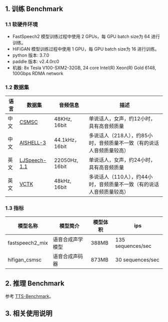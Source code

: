 ## 1. 训练 Benchmark

### 1.1 软硬件环境

* FastSpeech2 模型训练过程中使用 2 GPUs，每 GPU batch size为 64 进行训练。
* HiFiGAN 模型训练过程中使用 1 GPU，每 GPU batch size为 16 进行训练。
* python 版本: 3.7.0
* paddle 版本: v2.4.0rc0
* 机器: 8x Tesla V100-SXM2-32GB, 24 core Intel(R) Xeon(R) Gold 6148, 100Gbps RDMA network


### 1.2 数据集

| 语言 | 数据集 |音频信息 | 描述 |
| -------- | -------- | -------- | -------- |
| 中文 | [CSMSC](https://www.data-baker.com/open_source.html) | 48KHz, 16bit | 单说话人，女声，约12小时，具有高音频质量 |
| 中文 | [AISHELL-3](http://www.aishelltech.com/aishell_3) | 44.1kHz，16bit | 多说话人（218人），约85小时，音频质量不一致（有的说话人音频质量较高）|
| 英文 | [LJSpeech-1.1](https://keithito.com/LJ-Speech-Dataset/) | 22050Hz, 16bit | 单说话人，女声，约24小时，具有高音频质量|
| 英文 | [VCTK](https://datashare.ed.ac.uk/handle/10283/3443) | 48kHz, 16bit | 多说话人（110人），约44小时，音频质量不一致（有的说话人音频质量较高）|

### 1.3 指标

|模型名称 | 模型简介 | 模型体积 | ips |
|---|---|---|---|
|fastspeech2_mix |语音合成声学模型|388MB|135 sequences/sec|
|hifigan_csmsc|语音合成声码器|873MB|30 sequences/sec|

## 2. 推理 Benchmark

参考 [TTS-Benchmark](https://github.com/PaddlePaddle/PaddleSpeech/wiki/TTS-Benchmark)。

## 3. 相关使用说明
